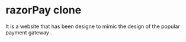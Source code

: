 # razorPay clone
 It is a website that has been designe to mimic the design of the popular payment gateway .

